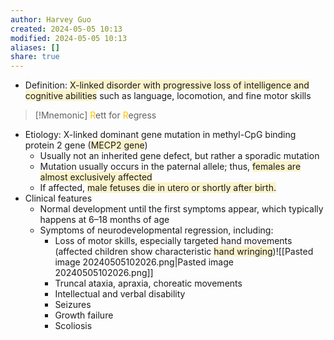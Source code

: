 ```yaml
---
author: Harvey Guo
created: 2024-05-05 10:13
modified: 2024-05-05 10:13
aliases: []
share: true
---
```

- Definition: <span style="background:rgba(240, 200, 0, 0.2)">X-linked disorder with progressive loss of intelligence and cognitive abilities</span> such as language, locomotion, and fine motor skills 
>[!Mnemonic] 
><font color="#ffc000">R</font>ett for <font color="#ffc000">R</font>egress
- Etiology: X-linked dominant gene mutation in methyl-CpG binding protein 2 gene (<span style="background:rgba(240, 200, 0, 0.2)">MECP2 gene</span>)
	- Usually not an inherited gene defect, but rather a sporadic mutation 
	- Mutation usually occurs in the paternal allele; thus, <span style="background:rgba(240, 200, 0, 0.2)">females are almost exclusively affected </span>
	- If affected, <span style="background:rgba(240, 200, 0, 0.2)">male fetuses die in utero or shortly after birth.</span>
- Clinical features
	- Normal development until the first symptoms appear, which typically happens at 6–18 months of age
	- Symptoms of neurodevelopmental regression, including:
		- Loss of motor skills, especially targeted hand movements (affected children show characteristic <span style="background:rgba(240, 200, 0, 0.2)">hand wringing</span>)![[Pasted image 20240505102026.png|Pasted image 20240505102026.png]]
		- Truncal ataxia, apraxia, choreatic movements
		- Intellectual and verbal disability
		- Seizures
		- Growth failure
		- Scoliosis
